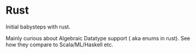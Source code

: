 # Rust #

Initial babysteps with rust.

Mainly curious about Algebraic Datatype support ( aka enums in
rust). See how they compare to Scala/ML/Haskell etc.


